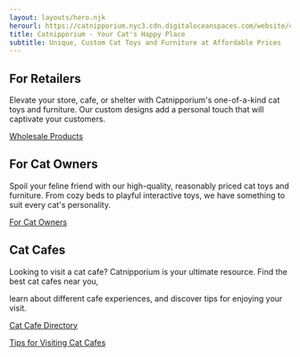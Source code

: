 ```yaml
---
layout: layouts/hero.njk
herourl: https://catnipporium.nyc3.cdn.digitaloceanspaces.com/website/cat-5628953_1920.jpg
title: Catnipporium - Your Cat's Happy Place
subtitle: Unique, Custom Cat Toys and Furniture at Affordable Prices
---
```

## For Retailers

Elevate your store, cafe, or shelter with Catnipporium's one-of-a-kind cat toys and furniture. Our custom designs add a personal touch that will captivate your customers.

[Wholesale Products](/retail)

## For Cat Owners

Spoil your feline friend with our high-quality, reasonably priced cat toys and furniture. From cozy beds to playful interactive toys, we have something to suit every cat's personality.

[For Cat Owners](/shop)

## Cat Cafes

Looking to visit a cat cafe? Catnipporium is your ultimate resource. Find the best cat cafes near you,

 learn about different cafe experiences, and discover tips for enjoying your visit.

[Cat Cafe Directory](/catcafes)

[Tips for Visiting Cat Cafes](/catcafetips)
